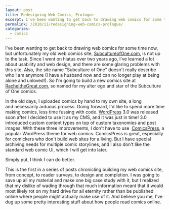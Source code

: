 ```yaml
---
layout: post
title: Redesigning Web Comics, Prologue
excerpt: I've been wanting to get back to drawing web comics for some time now. But first I need to build and design a new site to put them on. This is the first in a series of posts chronicling building my web comics site, from concept, to reader surveys, to design and completion.
permalink: /2010/11/redesigning-web-comics-prologue/
categories:
  - comics
---
```

I've been wanting to get back to drawing web comics for some time now, but unfortunately my old web comics site, <a href="http://subcultureofone.com">SubcultureofOne.com</a>, is not up to the task. Since I went on hiatus over two years ago, I've learned a lot about usability and web design, and there are some glaring problems with this site. Also, the site name "Subculture of One" doesn't really describe who I am anymore (I have a husband now and can no longer play at being alone and unloved!). So I'm going to build a new comics site at <a href="http://rachelthegreat.com">RacheltheGreat.com</a>, so named for my alter ego and star of the Subculture of One comics.

In the old days, I uploaded comics by hand to my own site, a long and necessarily arduous process. Going forward, I'd like to spend more time making comics, less time fussing with code. <a href="http://wordpress.org">WordPress</a> 3.0 was released soon after I decided to use it as my CMS, and it was just in time! 3.0 introduced custom content types on top of custom taxonomies and post images. With these three improvements, I don't have to use  <a href="http://comicpress.org/">ComicsPress</a>, a popular WordPress theme for web comics. ComicsPress is great, especially for comickers who don't build web sites for a living. But I have special archiving needs for multiple comic storylines, and I also don't like the standard web comic UI, which I will get into later.

Simply put, I think I can do better.

This is the first in a series of posts chronicling building my web comics site, from concept, to reader surveys, to design and completion. I was going to save up all my material and make one big case study with it, but I realized that my dislike of wading through that much information meant that it would most likely rot on my hard drive for all eternity rather than be published online where people might actually make use of it. And believe you me, I've dug up some pretty interesting stuff about how people read comics online.